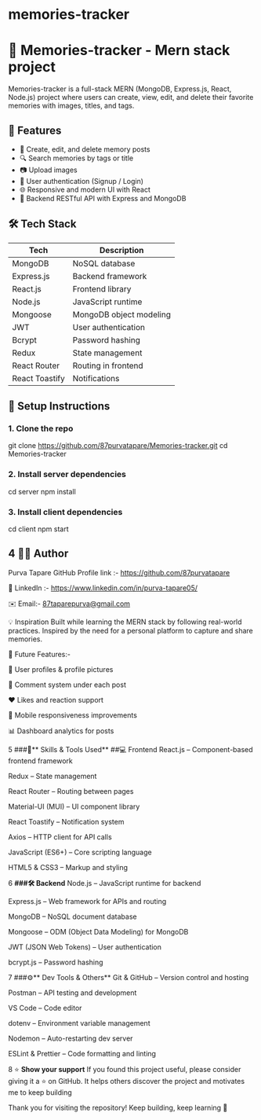 # memories-tracker  

# 📸 Memories-tracker - Mern stack project 

Memories-tracker is a full-stack MERN (MongoDB, Express.js, React, Node.js) project where users can create, view, edit, and delete their favorite memories with images, titles, and tags.



## 🚀 Features

- 📝 Create, edit, and delete memory posts
- 🔍 Search memories by tags or title
- 📷 Upload images
- 🔐 User authentication (Signup / Login)
- 🌐 Responsive and modern UI with React
- 🔧 Backend RESTful API with Express and MongoDB



## 🛠️ Tech Stack

| Tech | Description |
|------|-------------|
| MongoDB | NoSQL database |
| Express.js | Backend framework |
| React.js | Frontend library |
| Node.js | JavaScript runtime |
| Mongoose | MongoDB object modeling |
| JWT | User authentication |
| Bcrypt | Password hashing |
| Redux | State management |
| React Router | Routing in frontend |
| React Toastify | Notifications |


## 🔧 Setup Instructions

### 1. Clone the repo
git clone https://github.com/87purvatapare/Memories-tracker.git
cd Memories-tracker

### 2. Install server dependencies 
  cd server 
  npm install
  
### 3.  Install client dependencies
cd client
npm start

## 4 🙋‍♀️ Author
Purva Tapare
GitHub Profile link :- https://github.com/87purvatapare

💼 LinkedIn :- https://www.linkedin.com/in/purva-tapare05/

✉️ Email:- 87taparepurva@gmail.com 


💡 Inspiration
Built while learning the MERN stack by following real-world practices. Inspired by the need for a personal platform to capture and share memories.

  
🔮 Future Features:- 

👤 User profiles & profile pictures

💬 Comment system under each post

❤️ Likes and reaction support

📱 Mobile responsiveness improvements

📊 Dashboard analytics for posts


5 ###🧰** Skills & Tools Used**
##💻 Frontend
React.js – Component-based frontend framework

Redux – State management

React Router – Routing between pages

Material-UI (MUI) – UI component library

React Toastify – Notification system

Axios – HTTP client for API calls

JavaScript (ES6+) – Core scripting language

HTML5 & CSS3 – Markup and styling


6 **###🛠️ Backend**
Node.js – JavaScript runtime for backend

Express.js – Web framework for APIs and routing

MongoDB – NoSQL document database

Mongoose – ODM (Object Data Modeling) for MongoDB

JWT (JSON Web Tokens) – User authentication

bcrypt.js – Password hashing


7 ###⚙️** Dev Tools & Others**
Git & GitHub – Version control and hosting

Postman – API testing and development

VS Code – Code editor

dotenv – Environment variable management

Nodemon – Auto-restarting dev server

ESLint & Prettier – Code formatting and linting


8 ⭐️ **Show your support**
If you found this project useful, please consider giving it a ⭐️ on GitHub.
It helps others discover the project and motivates me to keep building

Thank you for visiting the repository!
Keep building, keep learning 🚀
